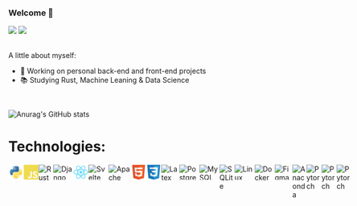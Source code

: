 ### Welcome 👋

<div> 
  <a href="https://www.youtube.com/channel/UCFTUglYPxOEgXxaRgSRmtFA" target="_blank"><img src="https://img.shields.io/badge/YouTube-FF0000?style=for-the-badge&logo=youtube&logoColor=white" target="_blank"></a>
<!--   <a href="https://instagram.com/rafaballerini" target="_blank"><img src="https://img.shields.io/badge/-Instagram-%23E4405F?style=for-the-badge&logo=instagram&logoColor=white" target="_blank"></a> -->
  <a href="https://discord.gg/ruP5Bk9PGb" target="_blank"><img src="https://img.shields.io/badge/Discord-7289DA?style=for-the-badge&logo=discord&logoColor=white" target="_blank"></a> 
</div>

<br>

A little about myself:

- 🔭 Working on personal back-end and front-end projects
- 📚 Studying Rust, Machine Leaning & Data Science

<br>

![Anurag's GitHub stats](https://github-readme-stats.vercel.app/api?username=letalboy&show_icons=true&theme=transparent)
<!--  ![Top Langs](https://github-readme-stats.vercel.app/api/top-langs/?username=letalboy&hide_progress=false) -->

# Technologies:
<div style="display: flex; justufy-content:center; align-itens:center; flex-direction: row;">
  <img align="center" alt="Python" height="30" width="40" style="filter: invert(0%);" src="https://raw.githubusercontent.com/devicons/devicon/master/icons/python/python-original.svg">
  <img align="center" alt="Js" height="30" width="40" src="https://raw.githubusercontent.com/devicons/devicon/master/icons/javascript/javascript-plain.svg">
  <img align="center" alt="Rust" height=auto width="35" src="https://user-images.githubusercontent.com/25181517/192599922-3a8ceb1c-ff1d-40bc-b73c-99ea1182d8ad.png">
  <img align="center" alt="Django" height="30" width="40" src="https://github.com/get-icon/geticon/raw/master/icons/django.svg" alt="Svelte">
  <img align="center" alt="React" height="30" width="40" src="https://raw.githubusercontent.com/devicons/devicon/master/icons/react/react-original.svg">
  <img align="center" alt="Svelte" height="30" width="40" src="https://github.com/get-icon/geticon/raw/master/icons/svelte-icon.svg" alt="Svelte">
  <img align="center" alt="Apache" height="40" width="45" src="https://cdn.jsdelivr.net/gh/devicons/devicon/icons/apache/apache-original-wordmark.svg" />
  <img align="center" alt="HTML" height="30" width="40" src="https://raw.githubusercontent.com/devicons/devicon/master/icons/html5/html5-original.svg">
  <img align="center" alt="CSS" height="30" width="40" src="https://raw.githubusercontent.com/devicons/devicon/master/icons/css3/css3-original.svg">
  <img align="center" alt="Latex" height="auto" width="55" src="https://cdn.jsdelivr.net/gh/devicons/devicon/icons/latex/latex-original.svg">
  <img align="center" alt="Postgrees" height="30" width="40" src="https://github.com/get-icon/geticon/raw/master/icons/postgresql.svg" alt="PostgreSQL">
  <img align="center" alt="MySQL" height="30" width="40" src="https://github.com/get-icon/geticon/raw/master/icons/mysql.svg" alt="MySQL">
  <img align="center" alt="SQLite" height="auto" width="30" src="https://cdn.jsdelivr.net/gh/devicons/devicon/icons/sqlite/sqlite-original.svg">
  <img align="center" alt="Linux" height="30" width="40" src="https://cdn.jsdelivr.net/gh/devicons/devicon/icons/linux/linux-original.svg" alt="PostgreSQL">        
  <img align="center" alt="Docker" height="35" width="40" src="https://cdn.jsdelivr.net/gh/devicons/devicon/icons/docker/docker-original-wordmark.svg">        
  <img align="center" alt="Figma" height="30" width="35" src="https://cdn.jsdelivr.net/gh/devicons/devicon/icons/figma/figma-original.svg">
<!--   <img align="center" alt="Websocket" height="30" width="40" src="https://user-images.githubusercontent.com/25181517/187070862-03888f18-2e63-4332-95fb-3ba4f2708e59.png"> -->
  <img align="center" alt="Anaconda" height="auto" width="28" src="https://cdn.jsdelivr.net/gh/devicons/devicon/icons/anaconda/anaconda-original.svg">
  <img align="center" alt="Pytorch" height="auto" width="30" src="https://cdn.jsdelivr.net/gh/devicons/devicon/icons/pytorch/pytorch-original.svg">
  <img align="center" alt="Pytorch" height="auto" width="30" src="https://cdn.jsdelivr.net/gh/devicons/devicon/icons/raspberrypi/raspberrypi-original.svg">
  <img align="center" alt="Pytorch" height="auto" width="30" src="https://avatars.githubusercontent.com/u/28156855?s=200&v=4">
  <!-- <img align="center" alt="Numpy" height="auto" width="36" src="https://numpy.org/images/logo.svg"> --> 
  <!-- <img align="center" alt="Arduino" height="30" width="40" src="https://cdn.jsdelivr.net/gh/devicons/devicon/icons/arduino/arduino-original.svg"> -->      
</div>

